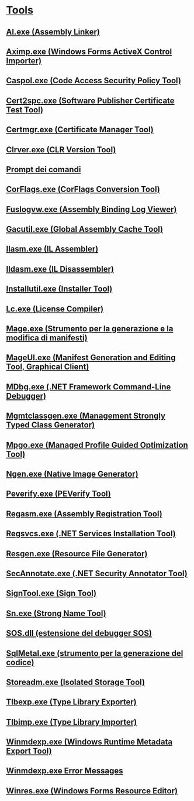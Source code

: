 # [Tools](index.md)
## [Al.exe (Assembly Linker)](al-exe-assembly-linker.md)
## [Aximp.exe (Windows Forms ActiveX Control Importer)](aximp-exe-windows-forms-activex-control-importer.md)
## [Caspol.exe (Code Access Security Policy Tool)](caspol-exe-code-access-security-policy-tool.md)
## [Cert2spc.exe (Software Publisher Certificate Test Tool)](cert2spc-exe-software-publisher-certificate-test-tool.md)
## [Certmgr.exe (Certificate Manager Tool)](certmgr-exe-certificate-manager-tool.md)
## [Clrver.exe (CLR Version Tool)](clrver-exe-clr-version-tool.md)
## [Prompt dei comandi](developer-command-prompt-for-vs.md)
## [CorFlags.exe (CorFlags Conversion Tool)](corflags-exe-corflags-conversion-tool.md)
## [Fuslogvw.exe (Assembly Binding Log Viewer)](fuslogvw-exe-assembly-binding-log-viewer.md)
## [Gacutil.exe (Global Assembly Cache Tool)](gacutil-exe-gac-tool.md)
## [Ilasm.exe (IL Assembler)](ilasm-exe-il-assembler.md)
## [Ildasm.exe (IL Disassembler)](ildasm-exe-il-disassembler.md)
## [Installutil.exe (Installer Tool)](installutil-exe-installer-tool.md)
## [Lc.exe (License Compiler)](lc-exe-license-compiler.md)
## [Mage.exe (Strumento per la generazione e la modifica di manifesti)](mage-exe-manifest-generation-and-editing-tool.md)
## [MageUI.exe (Manifest Generation and Editing Tool, Graphical Client)](mageui-exe-manifest-generation-and-editing-tool-graphical-client.md)
## [MDbg.exe (.NET Framework Command-Line Debugger)](mdbg-exe.md)
## [Mgmtclassgen.exe (Management Strongly Typed Class Generator)](mgmtclassgen-exe.md)
## [Mpgo.exe (Managed Profile Guided Optimization Tool)](mpgo-exe-managed-profile-guided-optimization-tool.md)
## [Ngen.exe (Native Image Generator)](ngen-exe-native-image-generator.md)
## [Peverify.exe (PEVerify Tool)](peverify-exe-peverify-tool.md)
## [Regasm.exe (Assembly Registration Tool)](regasm-exe-assembly-registration-tool.md)
## [Regsvcs.exe (.NET Services Installation Tool)](regsvcs-exe-net-services-installation-tool.md)
## [Resgen.exe (Resource File Generator)](resgen-exe-resource-file-generator.md)
## [SecAnnotate.exe (.NET Security Annotator Tool)](secannotate-exe-net-security-annotator-tool.md)
## [SignTool.exe (Sign Tool)](signtool-exe.md)
## [Sn.exe (Strong Name Tool)](sn-exe-strong-name-tool.md)
## [SOS.dll (estensione del debugger SOS)](sos-dll-sos-debugging-extension.md)
## [SqlMetal.exe (strumento per la generazione del codice)](sqlmetal-exe-code-generation-tool.md)
## [Storeadm.exe (Isolated Storage Tool)](storeadm-exe-isolated-storage-tool.md)
## [Tlbexp.exe (Type Library Exporter)](tlbexp-exe-type-library-exporter.md)
## [Tlbimp.exe (Type Library Importer)](tlbimp-exe-type-library-importer.md)
## [Winmdexp.exe (Windows Runtime Metadata Export Tool)](winmdexp-exe-windows-runtime-metadata-export-tool.md)
## [Winmdexp.exe Error Messages](winmdexp-exe-error-messages.md)
## [Winres.exe (Windows Forms Resource Editor)](winres-exe-windows-forms-resource-editor.md)
